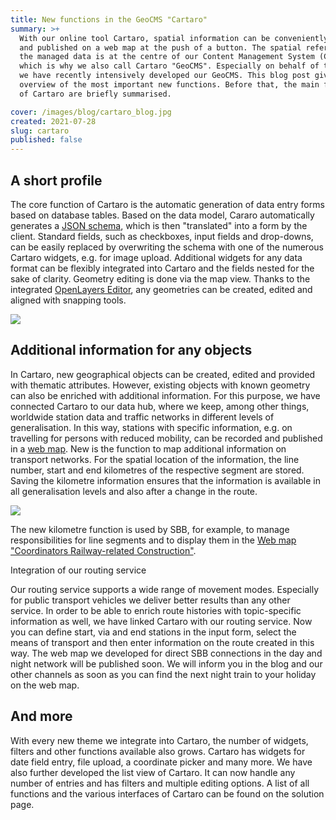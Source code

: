 ```yaml
---
title: New functions in the GeoCMS "Cartaro"
summary: >+
  With our online tool Cartaro, spatial information can be conveniently managed
  and published on a web map at the push of a button. The spatial reference of
  the managed data is at the centre of our Content Management System (CMS),
  which is why we also call Cartaro "GeoCMS". Especially on behalf of the SBB,
  we have recently intensively developed our GeoCMS. This blog post gives an
  overview of the most important new functions. Before that, the main functions
  of Cartaro are briefly summarised.

cover: /images/blog/cartaro_blog.jpg
created: 2021-07-28
slug: cartaro
published: false
---
```

## A short profile

The core function of Cartaro is the automatic generation of data entry forms based on database tables. Based on the data model, Cararo automatically generates a [JSON schema](https://json-schema.org/), which is then "translated" into a form by the client. Standard fields, such as checkboxes, input fields and drop-downs, can be easily replaced by overwriting the schema with one of the numerous Cartaro widgets, e.g. for image upload. Additional widgets for any data format can be flexibly integrated into Cartaro and the fields nested for the sake of clarity. Geometry editing is done via the map view. Thanks to the integrated [OpenLayers Editor](https://openlayers-editor.geops.de/), any geometries can be created, edited and aligned with snapping tools.

![](/images/blog/new-functions-in-the-geocms-cartaro/cartaro.jpg)

## Additional information for any objects

In Cartaro, new geographical objects can be created, edited and provided with thematic attributes. However, existing objects with known geometry can also be enriched with additional information. For this purpose, we have connected Cartaro to our data hub, where we keep, among other things, worldwide station data and traffic networks in different levels of generalisation. In this way, stations with specific information, e.g. on travelling for persons with reduced mobility, can be recorded and published in a [web map](https://maps2.trafimage.ch/ch.sbb.handicap). New is the function to map additional information on transport networks. For the spatial location of the information, the line number, start and end kilometres of the respective segment are stored. Saving the kilometre information ensures that the information is available in all generalisation levels and also after a change in the route.

![](/images/blog/cartaro_02.png)

The new kilometre function is used by SBB, for example, to manage responsibilities for line segments and to display them in the [Web map "Coordinators Railway-related Construction"](https://maps.trafimage.ch/#/ch.sbb.regionenkarte.public).

Integration of our routing service

Our routing service supports a wide range of movement modes. Especially for public transport vehicles we deliver better results than any other service. In order to be able to enrich route histories with topic-specific information as well, we have linked Cartaro with our routing service. Now you can define start, via and end stations in the input form, select the means of transport and then enter information on the route created in this way. The web map we developed for direct SBB connections in the day and night network will be published soon. We will inform you in the blog and our other channels as soon as you can find the next night train to your holiday on the web map.


## And more



With every new theme we integrate into Cartaro, the number of widgets, filters and other functions available also grows. Cartaro has widgets for date field entry, file upload, a coordinate picker and many more. We have also further developed the list view of Cartaro. It can now handle any number of entries and has filters and multiple editing options. A list of all functions and the various interfaces of Cartaro can be found on the solution page.

